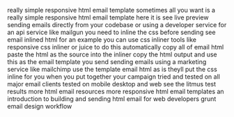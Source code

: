 really simple responsive html email template sometimes all you want is a really simple responsive html email template here it is see live preview sending emails directly from your codebase or using a developer service for an api service like mailgun you need to inline the css before sending see email inlined html for an example you can use css inliner tools like responsive css inliner or juice to do this automatically copy all of email html paste the html as the source into the inliner copy the html output and use this as the email template you send sending emails using a marketing service like mailchimp use the template email html as is theyll put the css inline for you when you put together your campaign tried and tested on all major email clients tested on mobile desktop and web see the litmus test results more html email resources more responsive html email templates an introduction to building and sending html email for web developers grunt email design workflow